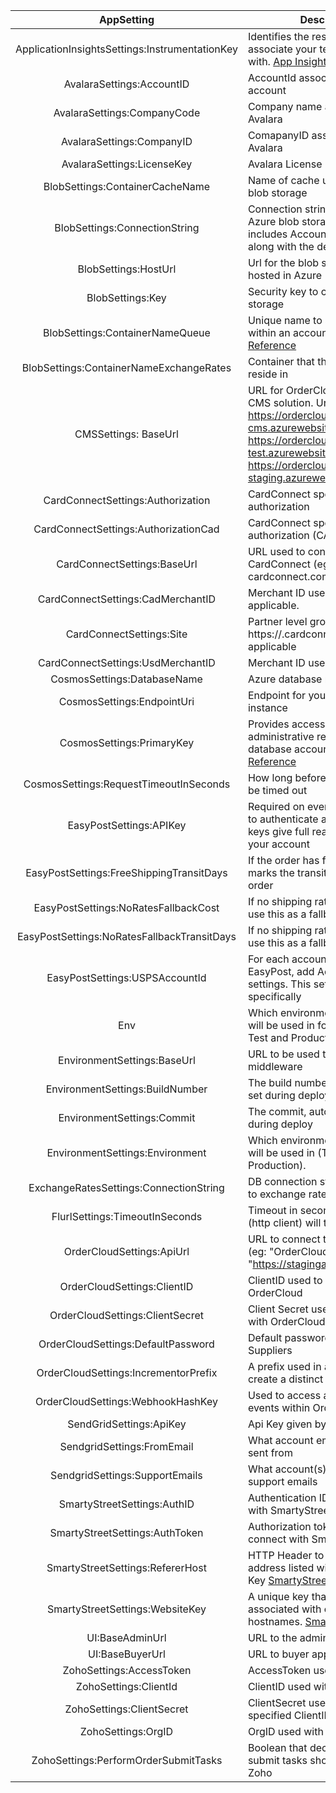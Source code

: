 ﻿|                   AppSetting                   | Description                                                                                                                                                                                       |
| :--------------------------------------------: | ------------------------------------------------------------------------------------------------------------------------------------------------------------------------------------------------- |
| ApplicationInsightsSettings:InstrumentationKey | Identifies the resouce you want to associate your telemetry data with. [App Insights Overview](https://docs.microsoft.com/en-us/azure/azure-monitor/app/app-insights-overview)                    |
|           AvalaraSettings:AccountID            | AccountId associated to Avalara account                                                                                                                                                           |
|          AvalaraSettings:CompanyCode           | Company name associated with Avalara                                                                                                                                                              |
|           AvalaraSettings:CompanyID            | ComapanyID associated with Avalara                                                                                                                                                                |
|           AvalaraSettings:LicenseKey           | Avalara License Key                                                                                                                                                                               |
|        BlobSettings:ContainerCacheName         | Name of cache used with Azure blob storage                                                                                                                                                        |
|         BlobSettings:ConnectionString          | Connection string routing to Azure blob storage. Usually includes Account name and key along with the default protocol                                                                            |
|              BlobSettings:HostUrl              | Url for the blob storage that is hosted in Azure                                                                                                                                                  |
|                BlobSettings:Key                | Security key to call out to blob storage                                                                                                                                                          |
|        BlobSettings:ContainerNameQueue         | Unique name to signify queue within an account. [Microsoft Reference](https://docs.microsoft.com/en-us/rest/api/storageservices/naming-queues-and-metadata)                                       |
|    BlobSettings:ContainerNameExchangeRates     | Container that the exchange rates reside in                                                                                                                                                       |
|              CMSSettings: BaseUrl              | URL for OrderCloud's non-official CMS solution. Url: https://ordercloud-cms.azurewebsites.net, https://ordercloud-cms-test.azurewebsites.net, or https://ordercloud-cms-staging.azurewebsites.net |
|       CardConnectSettings:Authorization        | CardConnect specific token for authorization                                                                                                                                                      |
|      CardConnectSettings:AuthorizationCad      | CardConnect specific token for authorization (CAD)                                                                                                                                                |
|          CardConnectSettings:BaseUrl           | URL used to connect to CardConnect (eg: cardconnect.com)                                                                                                                                          |
|       CardConnectSettings:CadMerchantID        | Merchant ID used for CAD, if applicable.                                                                                                                                                          |
|            CardConnectSettings:Site            | Partner level grouping. (eg: https://<site>.cardconnect.com), if applicable                                                                                                                       |
|       CardConnectSettings:UsdMerchantID        | Merchant ID used for USD                                                                                                                                                                          |
|          CosmosSettings:DatabaseName           | Azure database resource name                                                                                                                                                                      |
|           CosmosSettings:EndpointUri           | Endpoint for your Cosmos instance                                                                                                                                                                 |
|           CosmosSettings:PrimaryKey            | Provides access to all the administrative resources for the database account [Microsoft Reference](https://docs.microsoft.com/en-us/azure/cosmos-db/secure-access-to-data#primary-keys)           |
|     CosmosSettings:RequestTimeoutInSeconds     | How long before a request should be timed out                                                                                                                                                     |
|            EasyPostSettings:APIKey             | Required on every request. Used to authenticate as basic user. API keys give full read/write access to your account                                                                               |
|    EasyPostSettings:FreeShippingTransitDays    | If the order has free shipping, this marks the transit days for the order                                                                                                                         |
|      EasyPostSettings:NoRatesFallbackCost      | If no shipping rates are returned, use this as a fallback cost                                                                                                                                    |
|  EasyPostSettings:NoRatesFallbackTransitDays   | If no shipping rates are returned, use this as a fallback transit days                                                                                                                            |
|         EasyPostSettings:USPSAccountId         | For each account used in EasyPost, add AccountID's to the settings. This setting is for USPS specifically                                                                                         |
|                      Env                       | Which environment this config will be used in for Avalara (UAT , Test and Production).                                                                                                            |
|          EnvironmentSettings:BaseUrl           | URL to be used to host the middleware                                                                                                                                                             |
|        EnvironmentSettings:BuildNumber         | The build number, automatically set during deploy                                                                                                                                                 |
|           EnvironmentSettings:Commit           | The commit, automatically set during deploy                                                                                                                                                       |
|        EnvironmentSettings:Environment         | Which environment this config will be used in (Test, UAT, Production).                                                                                                                            |
|     ExchangeRatesSettings:ConnectionString     | DB connection string to connect to exchange rates                                                                                                                                                 |
|         FlurlSettings:TimeoutInSeconds         | Timeout in seconds until Flurl (http client) will timeout                                                                                                                                         |
|           OrderCloudSettings:ApiUrl            | URL to connect to OrderCloud (eg: "OrderCloudSettings:ApiUrl": "https://stagingapi.ordercloud.io")                                                                                                |
|          OrderCloudSettings:ClientID           | ClientID used to interface with OrderCloud                                                                                                                                                        |
|        OrderCloudSettings:ClientSecret         | Client Secret used to interface with OrderCloud                                                                                                                                                   |
|       OrderCloudSettings:DefaultPassword       | Default password used to create Suppliers                                                                                                                                                         |
|      OrderCloudSettings:IncrementorPrefix      | A prefix used in all orderIDs to create a distinct incrementor                                                                                                                                    |
|       OrderCloudSettings:WebhookHashKey        | Used to access all integration events within OrderCloud                                                                                                                                           |
|            SendGridSettings:ApiKey             | Api Key given by SendGrid                                                                                                                                                                         |
|           SendgridSettings:FromEmail           | What account emails should be sent from                                                                                                                                                           |
|         SendgridSettings:SupportEmails         | What account(s) should recieve support emails                                                                                                                                                     |
|          SmartyStreetSettings:AuthID           | Authentication ID used to connect with SmartyStreet                                                                                                                                               |
|         SmartyStreetSettings:AuthToken         | Authorization token used to connect with SmartyStreet                                                                                                                                             |
|        SmartyStreetSettings:RefererHost        | HTTP Header to a hostname/IP address listed with the Website Key [SmartyStreet Docs](https://smartystreets.com/docs/cloud/authentication)                                                         |
|        SmartyStreetSettings:WebsiteKey         | A unique key that can be associated with one or more hostnames. [SmartyStreet Docs](https://smartystreets.com/docs/cloud/authentication)                                                          |
|                UI:BaseAdminUrl                 | URL to the admin app used                                                                                                                                                                         |
|                UI:BaseBuyerUrl                 | URL to buyer app used                                                                                                                                                                             |
|            ZohoSettings:AccessToken            | AccessToken used with Zoho                                                                                                                                                                        |
|             ZohoSettings:ClientId              | ClientID used with Zoho                                                                                                                                                                           |
|           ZohoSettings:ClientSecret            | ClientSecret used with Zoho and specified ClientID                                                                                                                                                |
|               ZohoSettings:OrgID               | OrgID used with Zoho                                                                                                                                                                              |
|      ZohoSettings:PerformOrderSubmitTasks      | Boolean that decides if order submit tasks should go through Zoho                                                                                                                                 |
